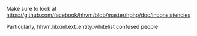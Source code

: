 Make sure to look at https://github.com/facebook/hhvm/blob/master/hphp/doc/inconsistencies

Particularly, hhvm.libxml.ext_entity_whitelist confused people
